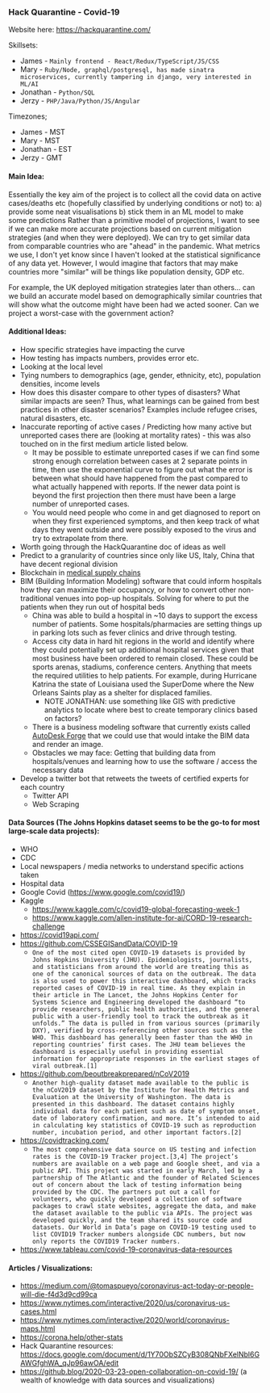 ### Hack Quarantine - Covid-19

Website here:
https://hackquarantine.com/

Skillsets:
* James - `Mainly frontend - React/Redux/TypeScript/JS/CSS`
* Mary - `Ruby/Node, graphql/postgresql, has made sinatra microservices, currently tampering in django, very interested in ML/AI`
* Jonathan - `Python/SQL`
* Jerzy - `PHP/Java/Python/JS/Angular`

Timezones;
* James - MST
* Mary - MST
* Jonathan - EST
* Jerzy - GMT

#### Main Idea:
Essentially the key aim of the project is to collect all the covid data on active cases/deaths etc (hopefully classified by underlying conditions or not) to:
a) provide some neat visualisations
b) stick them in an ML model to make some predictions
Rather than a primitive model of projections, I want to see if we can make more accurate projections based on current mitigation strategies (and when they were deployed). We can try to get similar data from comparable countries who are "ahead" in the pandemic. What metrics we use, I don't yet know since I haven't looked at the statistical significance of any data yet. However, I would imagine that factors that may make countries more "similar" will be things like population density, GDP etc.

For example, the UK deployed mitigation strategies later than others... can we build an accurate model based on demographically similar countries that will show what the outcome might have been had we acted sooner. Can we project a worst-case with the government action?


#### Additional Ideas:
* How specific strategies have impacting the curve
* How testing has impacts numbers, provides error etc.
* Looking at the local level
* Tying numbers to demographics (age, gender, ethnicity, etc), population densities, income levels
* How does this disaster compare to other types of disasters? What similar impacts are seen? Thus, what learnings can be gained from best practices in other disaster scenarios? Examples include refugee crises, natural disasters, etc.
* Inaccurate reporting of active cases / Predicting how many active but unreported cases there are (looking at mortality rates) - this was also touched on in the first medium article listed below.
	* It may be possible to estimate unreported cases if we can find some strong enough correlation between cases at 2 separate points in time, then use the exponential curve to figure out what the error is between what should have happened from the past compared to what actually happened with reports. If the newer data point is beyond the first projection then there must have been a large number of unreported cases.
	* You would need people who come in and get diagnosed to report on when they first experienced symptoms, and then keep track of what days they went outside and were possibly exposed to the virus and try to extrapolate from there.
* Worth going through the HackQuarantine doc of ideas as well
* Predict to a granularity of countries since only like US, Italy, China that have decent regional division 
* Blockchain in [medical supply chains](https://www.forbes.com/sites/nishandegnarain/2020/03/22/5-ways-blockchain-can-unblock-the-coronavirus-medical-supply-chain/#21530ebc1380)
* BIM (Building Information Modeling) software that could inform hospitals how they can maximize their occupancy, or how to convert other non-traditional venues into pop-up hospitals. Solving for where to put the patients when they run out of hospital beds
	* China was able to build a hospital in \~10 days to support the excess number of patients. Some hospitals/pharmacies are setting things up in parking lots such as fever clinics and drive through testing. 
	* Access city data in hard hit regions in the world and identify where they could potentially set up additional hospital services given that most business have been ordered to remain closed. These could be sports arenas, stadiums, conference centers. Anything that meets the required utilities to help patients. For example, during Hurricane Katrina the state of Louisiana used the SuperDome where the New Orleans Saints play as a shelter for displaced families. 
		* NOTE JONATHAN: use something like GIS with predictive analytics to locate where best to create temporary clinics based on factors?
	* There is a business modeling software that currently exists called [AutoDesk Forge](https://forge.autodesk.com/en/docs/viewer/v2/developers_guide/overview/) that we could use that would intake the BIM data and render an image. 
	* Obstacles we may face: Getting that building data from hospitals/venues and learning how to use the software / access the necessary data
* Develop a twitter bot that retweets the tweets of certified experts for each country
	* Twitter API
	* Web Scraping



#### Data Sources (The Johns Hopkins dataset seems to be the go-to for most large-scale data projects):
* WHO
* CDC
* Local newspapers / media networks to understand specific actions taken
* Hospital data
* Google Covid (https://www.google.com/covid19/)
* Kaggle
	* https://www.kaggle.com/c/covid19-global-forecasting-week-1
	* https://www.kaggle.com/allen-institute-for-ai/CORD-19-research-challenge
* https://covid19api.com/
* https://github.com/CSSEGISandData/COVID-19
	* `One of the most cited open COVID-19 datasets is provided by Johns Hopkins University (JHU). Epidemiologists, journalists, and statisticians from around the world are treating this as one of the canonical sources of data on the outbreak. The data is also used to power this interactive dashboard, which tracks reported cases of COVID-19 in real time. As they explain in their article in The Lancet, the Johns Hopkins Center for Systems Science and Engineering developed the dashboard “to provide researchers, public health authorities, and the general public with a user-friendly tool to track the outbreak as it unfolds.”
	The data is pulled in from various sources (primarily DXY), verified by cross-referencing other sources such as the WHO. This dashboard has generally been faster than the WHO in reporting countries’ first cases. The JHU team believes the dashboard is especially useful in providing essential information for appropriate responses in the earliest stages of viral outbreak.[1]`
* https://github.com/beoutbreakprepared/nCoV2019
	* `Another high-quality dataset made available to the public is the nCoV2019 dataset by the Institute for Health Metrics and Evaluation at the University of Washington. The data is presented in this dashboard. The dataset contains highly individual data for each patient such as date of symptom onset, date of laboratory confirmation, and more. It’s intended to aid in calculating key statistics of COVID-19 such as reproduction number, incubation period, and other important factors.[2]`
* https://covidtracking.com/
	* `The most comprehensive data source on US testing and infection rates is the COVID-19 Tracker project.[3,4] The project’s numbers are available on a web page and Google sheet, and via a public API. This project was started in early March, led by a partnership of The Atlantic and the founder of Related Sciences out of concern about the lack of testing information being provided by the CDC. The partners put out a call for volunteers, who quickly developed a collection of software packages to crawl state websites, aggregate the data, and make the dataset available to the public via APIs. The project was developed quickly, and the team shared its source code and datasets. Our World in Data’s page on COVID-19 testing used to list COVID19 Tracker numbers alongside CDC numbers, but now only reports the COVID19 Tracker numbers.`
* https://www.tableau.com/covid-19-coronavirus-data-resources


#### Articles / Visualizations:
* https://medium.com/@tomaspueyo/coronavirus-act-today-or-people-will-die-f4d3d9cd99ca
* https://www.nytimes.com/interactive/2020/us/coronavirus-us-cases.html
* https://www.nytimes.com/interactive/2020/world/coronavirus-maps.html
* https://corona.help/other-stats
* Hack Quarantine resources: https://docs.google.com/document/d/1Y70ObSZCyB308QNbFXelNbl6GAWGfghWA_qJp96awOA/edit
* https://github.blog/2020-03-23-open-collaboration-on-covid-19/ (a wealth of knowledge with data sources and visualizations)







